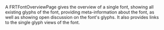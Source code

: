 A FRTFontOverviewPage gives the overview of a single font, showing all existing glyphs of the font, providing meta-information about the font, as well as showing open discussion on the font's glyphs.
It also provides links to the single glyph views of the font.